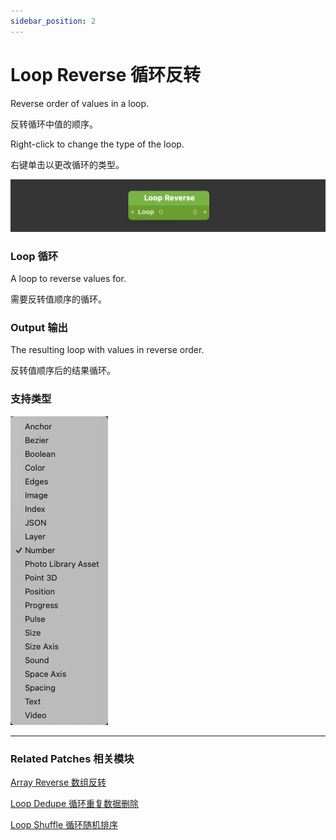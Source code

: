 ```yaml
---
sidebar_position: 2
---
```


# Loop Reverse 循环反转

Reverse order of values in a loop.

反转循环中值的顺序。

Right-click to change the type of the loop.

右键单击以更改循环的类型。

![Image](./../../../static/img/docs/Loops/loop-reverse.png)

### Loop 循环

A loop to reverse values for.

需要反转值顺序的循环。

### Output 输出

The resulting loop with values in reverse order.

反转值顺序后的结果循环。

### 支持类型

![Image](./../../../static/img/docs/Loops/loop-reverse-item.png)

------

### Related Patches 相关模块

[Array Reverse 数组反转](./../Data/Array%20Reverse.md)

[Loop Dedupe 循环重复数据删除](./Loop%20Dedupe.md)

[Loop Shuffle 循环随机排序](./Loop%20Shuffle.md)
